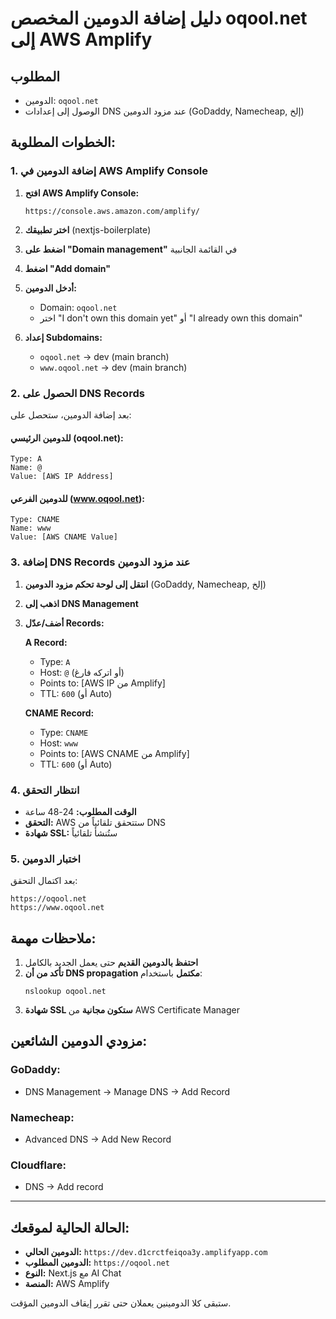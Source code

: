 # دليل إضافة الدومين المخصص oqool.net إلى AWS Amplify

## المطلوب
- الدومين: `oqool.net`
- الوصول إلى إعدادات DNS عند مزود الدومين (GoDaddy, Namecheap, إلخ)

## الخطوات المطلوبة:

### 1. إضافة الدومين في AWS Amplify Console

1. **افتح AWS Amplify Console:**
   ```
   https://console.aws.amazon.com/amplify/
   ```

2. **اختر تطبيقك** (nextjs-boilerplate)

3. **اضغط على "Domain management"** في القائمة الجانبية

4. **اضغط "Add domain"**

5. **أدخل الدومين:**
   - Domain: `oqool.net`
   - اختر "I don't own this domain yet" أو "I already own this domain"

6. **إعداد Subdomains:**
   - `oqool.net` → dev (main branch)
   - `www.oqool.net` → dev (main branch)

### 2. الحصول على DNS Records

بعد إضافة الدومين، ستحصل على:

#### للدومين الرئيسي (oqool.net):
```
Type: A
Name: @
Value: [AWS IP Address]
```

#### للدومين الفرعي (www.oqool.net):
```
Type: CNAME  
Name: www
Value: [AWS CNAME Value]
```

### 3. إضافة DNS Records عند مزود الدومين

1. **انتقل إلى لوحة تحكم مزود الدومين** (GoDaddy, Namecheap, إلخ)

2. **اذهب إلى DNS Management**

3. **أضف/عدّل Records:**

   **A Record:**
   - Type: `A`
   - Host: `@` (أو اتركه فارغ)
   - Points to: [AWS IP من Amplify]
   - TTL: `600` (أو Auto)

   **CNAME Record:**
   - Type: `CNAME`
   - Host: `www`
   - Points to: [AWS CNAME من Amplify]
   - TTL: `600` (أو Auto)

### 4. انتظار التحقق

- **الوقت المطلوب:** 24-48 ساعة
- **التحقق:** AWS ستتحقق تلقائياً من DNS
- **شهادة SSL:** ستُنشأ تلقائياً

### 5. اختبار الدومين

بعد اكتمال التحقق:
```
https://oqool.net
https://www.oqool.net
```

## ملاحظات مهمة:

1. **احتفظ بالدومين القديم** حتى يعمل الجديد بالكامل
2. **تأكد من أن DNS propagation مكتمل** باستخدام:
   ```
   nslookup oqool.net
   ```
3. **شهادة SSL ستكون مجانية** من AWS Certificate Manager

## مزودي الدومين الشائعين:

### GoDaddy:
- DNS Management → Manage DNS → Add Record

### Namecheap:
- Advanced DNS → Add New Record

### Cloudflare:
- DNS → Add record

---

## الحالة الحالية لموقعك:
- **الدومين الحالي:** `https://dev.d1crctfeiqoa3y.amplifyapp.com`
- **الدومين المطلوب:** `https://oqool.net`
- **النوع:** Next.js مع AI Chat
- **المنصة:** AWS Amplify

ستبقى كلا الدومينين يعملان حتى تقرر إيقاف الدومين المؤقت.
